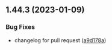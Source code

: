 ## 1.44.3 (2023-01-09)


### Bug Fixes

* changelog for pull request ([a9d178a](https://github.com/EddieHubCommunity/LinkFree/commit/a9d178ad4c1a428c47bda6b79c87e0f92981fe72))




